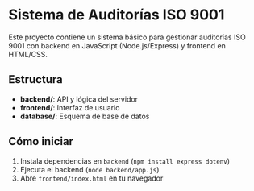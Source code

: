 # Sistema de Auditorías ISO 9001

Este proyecto contiene un sistema básico para gestionar auditorías ISO 9001 con backend en JavaScript (Node.js/Express) y frontend en HTML/CSS.

## Estructura
- **backend/**: API y lógica del servidor
- **frontend/**: Interfaz de usuario
- **database/**: Esquema de base de datos

## Cómo iniciar
1. Instala dependencias en `backend` (`npm install express dotenv`)
2. Ejecuta el backend (`node backend/app.js`)
3. Abre `frontend/index.html` en tu navegador
